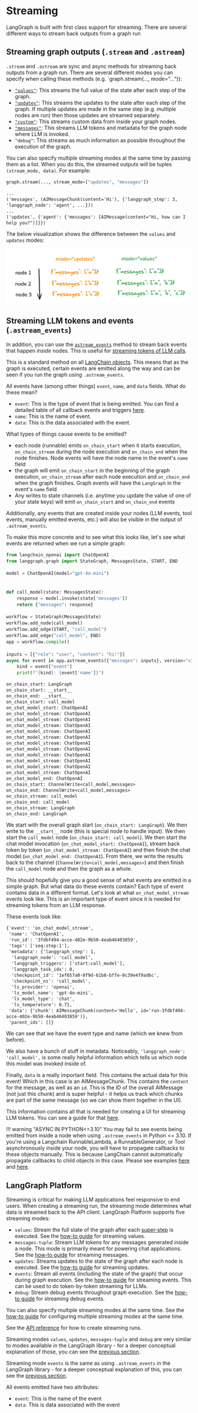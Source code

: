 # Streaming

LangGraph is built with first class support for streaming. There are several different ways to stream back outputs from a graph run

## Streaming graph outputs (`.stream` and `.astream`)

`.stream` and `.astream` are sync and async methods for streaming back outputs from a graph run.
There are several different modes you can specify when calling these methods (e.g. `graph.stream(..., mode="...")):

- [`"values"`](../how-tos/stream-values.ipynb): This streams the full value of the state after each step of the graph.
- [`"updates"`](../how-tos/stream-updates.ipynb): This streams the updates to the state after each step of the graph. If multiple updates are made in the same step (e.g. multiple nodes are run) then those updates are streamed separately.
- [`"custom"`](../how-tos/streaming-content.ipynb): This streams custom data from inside your graph nodes.
- [`"messages"`](../how-tos/streaming-tokens.ipynb): This streams LLM tokens and metadata for the graph node where LLM is invoked.
- `"debug"`: This streams as much information as possible throughout the execution of the graph.

You can also specify multiple streaming modes at the same time by passing them as a list. When you do this, the streamed outputs will be tuples `(stream_mode, data)`. For example:

```python
graph.stream(..., stream_mode=["updates", "messages"])
```

```
...
('messages', (AIMessageChunk(content='Hi'), {'langgraph_step': 3, 'langgraph_node': 'agent', ...}))
...
('updates', {'agent': {'messages': [AIMessage(content="Hi, how can I help you?")]}})
```

The below visualization shows the difference between the `values` and `updates` modes:

![values vs updates](../static/values_vs_updates.png)


## Streaming LLM tokens and events (`.astream_events`)

In addition, you can use the [`astream_events`](../how-tos/streaming-events-from-within-tools.ipynb) method to stream back events that happen _inside_ nodes. This is useful for [streaming tokens of LLM calls](../how-tos/streaming-tokens.ipynb).

This is a standard method on all [LangChain objects](https://python.langchain.com/docs/concepts/#runnable-interface). This means that as the graph is executed, certain events are emitted along the way and can be seen if you run the graph using `.astream_events`. 

All events have (among other things) `event`, `name`, and `data` fields. What do these mean?

- `event`: This is the type of event that is being emitted. You can find a detailed table of all callback events and triggers [here](https://python.langchain.com/docs/concepts/#callback-events).
- `name`: This is the name of event.
- `data`: This is the data associated with the event.

What types of things cause events to be emitted?

* each node (runnable) emits `on_chain_start` when it starts execution, `on_chain_stream` during the node execution and `on_chain_end` when the node finishes. Node events will have the node name in the event's `name` field
* the graph will emit `on_chain_start` in the beginning of the graph execution, `on_chain_stream` after each node execution and `on_chain_end` when the graph finishes. Graph events will have the `LangGraph` in the event's `name` field
* Any writes to state channels (i.e. anytime you update the value of one of your state keys) will emit `on_chain_start` and `on_chain_end` events

Additionally, any events that are created inside your nodes (LLM events, tool events, manually emitted events, etc.) will also be visible in the output of `.astream_events`.

To make this more concrete and to see what this looks like, let's see what events are returned when we run a simple graph:

```python
from langchain_openai import ChatOpenAI
from langgraph.graph import StateGraph, MessagesState, START, END

model = ChatOpenAI(model="gpt-4o-mini")


def call_model(state: MessagesState):
    response = model.invoke(state['messages'])
    return {"messages": response}

workflow = StateGraph(MessagesState)
workflow.add_node(call_model)
workflow.add_edge(START, "call_model")
workflow.add_edge("call_model", END)
app = workflow.compile()

inputs = [{"role": "user", "content": "hi!"}]
async for event in app.astream_events({"messages": inputs}, version="v1"):
    kind = event["event"]
    print(f"{kind}: {event['name']}")
```
```shell
on_chain_start: LangGraph
on_chain_start: __start__
on_chain_end: __start__
on_chain_start: call_model
on_chat_model_start: ChatOpenAI
on_chat_model_stream: ChatOpenAI
on_chat_model_stream: ChatOpenAI
on_chat_model_stream: ChatOpenAI
on_chat_model_stream: ChatOpenAI
on_chat_model_stream: ChatOpenAI
on_chat_model_stream: ChatOpenAI
on_chat_model_stream: ChatOpenAI
on_chat_model_stream: ChatOpenAI
on_chat_model_stream: ChatOpenAI
on_chat_model_stream: ChatOpenAI
on_chat_model_stream: ChatOpenAI
on_chat_model_end: ChatOpenAI
on_chain_start: ChannelWrite<call_model,messages>
on_chain_end: ChannelWrite<call_model,messages>
on_chain_stream: call_model
on_chain_end: call_model
on_chain_stream: LangGraph
on_chain_end: LangGraph
```

We start with the overall graph start (`on_chain_start: LangGraph`). We then write to the `__start__` node (this is special node to handle input).
We then start the `call_model` node (`on_chain_start: call_model`). We then start the chat model invocation (`on_chat_model_start: ChatOpenAI`),
stream back token by token (`on_chat_model_stream: ChatOpenAI`) and then finish the chat model (`on_chat_model_end: ChatOpenAI`). From there, 
we write the results back to the channel (`ChannelWrite<call_model,messages>`) and then finish the `call_model` node and then the graph as a whole.

This should hopefully give you a good sense of what events are emitted in a simple graph. But what data do these events contain?
Each type of event contains data in a different format. Let's look at what `on_chat_model_stream` events look like. This is an important type of event
since it is needed for streaming tokens from an LLM response.

These events look like:

```shell
{'event': 'on_chat_model_stream',
 'name': 'ChatOpenAI',
 'run_id': '3fdbf494-acce-402e-9b50-4eab46403859',
 'tags': ['seq:step:1'],
 'metadata': {'langgraph_step': 1,
  'langgraph_node': 'call_model',
  'langgraph_triggers': ['start:call_model'],
  'langgraph_task_idx': 0,
  'checkpoint_id': '1ef657a0-0f9d-61b8-bffe-0c39e4f9ad6c',
  'checkpoint_ns': 'call_model',
  'ls_provider': 'openai',
  'ls_model_name': 'gpt-4o-mini',
  'ls_model_type': 'chat',
  'ls_temperature': 0.7},
 'data': {'chunk': AIMessageChunk(content='Hello', id='run-3fdbf494-acce-402e-9b50-4eab46403859')},
 'parent_ids': []}
```
We can see that we have the event type and name (which we knew from before).

We also have a bunch of stuff in metadata. Noticeably, `'langgraph_node': 'call_model',` is some really helpful information
which tells us which node this model was invoked inside of.

Finally, `data` is a really important field. This contains the actual data for this event! Which in this case
is an AIMessageChunk. This contains the `content` for the message, as well as an `id`.
This is the ID of the overall AIMessage (not just this chunk) and is super helpful - it helps
us track which chunks are part of the same message (so we can show them together in the UI).

This information contains all that is needed for creating a UI for streaming LLM tokens. You can see a 
guide for that [here](../how-tos/streaming-tokens.ipynb).


!!! warning "ASYNC IN PYTHON<=3.10"
    You may fail to see events being emitted from inside a node when using `.astream_events` in Python <= 3.10. If you're using a Langchain RunnableLambda, a RunnableGenerator, or Tool asynchronously inside your node, you will have to propagate callbacks to these objects manually. This is because LangChain cannot automatically propagate callbacks to child objects in this case. Please see examples [here](../how-tos/streaming-content.ipynb) and [here](../how-tos/streaming-events-from-within-tools.ipynb).


## LangGraph Platform

Streaming is critical for making LLM applications feel responsive to end users. When creating a streaming run, the streaming mode determines what data is streamed back to the API client. LangGraph Platform supports five streaming modes:

- `values`: Stream the full state of the graph after each [super-step](https://langchain-ai.github.io/langgraph/concepts/low_level/#graphs) is executed. See the [how-to guide](../cloud/how-tos/stream_values.md) for streaming values.
- `messages-tuple`: Stream LLM tokens for any messages generated inside a node. This mode is primarily meant for powering chat applications. See the [how-to guide](../cloud/how-tos/stream_messages.md) for streaming messages.
- `updates`: Streams updates to the state of the graph after each node is executed. See the [how-to guide](../cloud/how-tos/stream_updates.md) for streaming updates.
- `events`: Stream all events (including the state of the graph) that occur during graph execution. See the [how-to guide](../cloud/how-tos/stream_events.md) for streaming events. This can be used to do token-by-token streaming for LLMs.
- `debug`: Stream debug events throughout graph execution. See the [how-to guide](../cloud/how-tos/stream_debug.md) for streaming debug events.

You can also specify multiple streaming modes at the same time. See the [how-to guide](../cloud/how-tos/stream_multiple.md) for configuring multiple streaming modes at the same time.

See the [API reference](../cloud/reference/api/api_ref.html#tag/threads-runs/POST/threads/{thread_id}/runs/stream) for how to create streaming runs.

Streaming modes `values`, `updates`, `messages-tuple` and `debug` are very similar to modes available in the LangGraph library - for a deeper conceptual explanation of those, you can see the [previous section](#streaming-graph-outputs-stream-and-astream).

Streaming mode `events` is the same as using `.astream_events` in the LangGraph library - for a deeper conceptual explanation of this, you can see the [previous section](#streaming-graph-outputs-stream-and-astream).

All events emitted have two attributes:

- `event`: This is the name of the event
- `data`: This is data associated with the event
